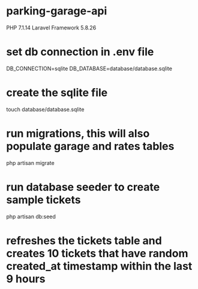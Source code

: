 # parking-garage-api

PHP 7.1.14
Laravel Framework 5.8.26

# set db connection in .env file
DB_CONNECTION=sqlite
DB_DATABASE=database/database.sqlite

# create the sqlite file
touch database/database.sqlite

# run migrations, this will also populate garage and rates tables
php artisan migrate

# run database seeder to create sample tickets
php artisan db:seed
# refreshes the tickets table and creates 10 tickets that have random created_at timestamp within the last 9 hours

